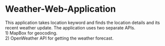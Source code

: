 # Weather-Web-Application

This application takes location keyword and finds the location details and its recent weather update.
The application uses two separate APIs.   
      1) MapBox for geocoding.   
      2) OpenWeather API for getting the weather forecast.

